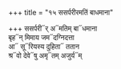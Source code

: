 +++
title = "१५ ससर्परीरमतिं बाधमाना"

+++
ससर्परी᳓र् अ᳓मतिम् बा᳓धमाना  
बृह᳓न् मिमाय जम᳓दग्निदत्ता  
आ᳓ सू᳓रियस्य दुहिता᳓ ततान  
श्र᳓वो देवे᳓षु अमृ᳓तम् अजुर्य᳓म्